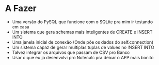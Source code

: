 # A Fazer
* Uma versão do PySQL que funcione com o SQLite pra mim ir testando em casa
* Um sistema que gera schemas mais inteligentes de CREATE e INSERT INTO
* Uma janela inicial de conexão (Onde põe os dados do self.connection)
* Um sistema capaz de gerar multiplas tuplas de values no INSERT INTO
* Talvez integrar os arquivos que passam de CSV pro Banco
* Usar o que eu ja desenvolvi pro Notecalc pra deixar o APP mais bonito